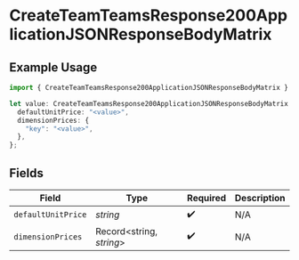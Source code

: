 # CreateTeamTeamsResponse200ApplicationJSONResponseBodyMatrix

## Example Usage

```typescript
import { CreateTeamTeamsResponse200ApplicationJSONResponseBodyMatrix } from "@vercel/sdk/models/operations";

let value: CreateTeamTeamsResponse200ApplicationJSONResponseBodyMatrix = {
  defaultUnitPrice: "<value>",
  dimensionPrices: {
    "key": "<value>",
  },
};
```

## Fields

| Field                    | Type                     | Required                 | Description              |
| ------------------------ | ------------------------ | ------------------------ | ------------------------ |
| `defaultUnitPrice`       | *string*                 | :heavy_check_mark:       | N/A                      |
| `dimensionPrices`        | Record<string, *string*> | :heavy_check_mark:       | N/A                      |